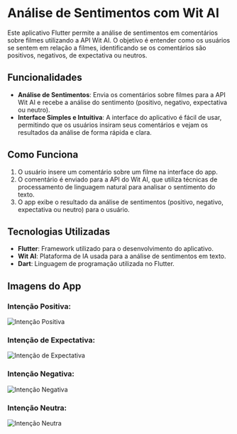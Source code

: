 # Análise de Sentimentos com Wit AI

Este aplicativo Flutter permite a análise de sentimentos em comentários sobre filmes utilizando a API Wit AI. O objetivo é entender como os usuários se sentem em relação a filmes, identificando se os comentários são positivos, negativos, de expectativa ou neutros.

## Funcionalidades

- **Análise de Sentimentos**: Envia os comentários sobre filmes para a API Wit AI e recebe a análise do sentimento (positivo, negativo, expectativa ou neutro).
- **Interface Simples e Intuitiva**: A interface do aplicativo é fácil de usar, permitindo que os usuários insiram seus comentários e vejam os resultados da análise de forma rápida e clara.

## Como Funciona

1. O usuário insere um comentário sobre um filme na interface do app.
2. O comentário é enviado para a API do Wit AI, que utiliza técnicas de processamento de linguagem natural para analisar o sentimento do texto.
3. O app exibe o resultado da análise de sentimentos (positivo, negativo, expectativa ou neutro) para o usuário.

## Tecnologias Utilizadas

- **Flutter**: Framework utilizado para o desenvolvimento do aplicativo.
- **Wit AI**: Plataforma de IA usada para a análise de sentimentos em texto.
- **Dart**: Linguagem de programação utilizada no Flutter.

## Imagens do App

### **Intenção Positiva:**
  
![Intenção Positiva](https://github.com/user-attachments/assets/6aa4e97c-c7b0-414d-8239-7ba9048c5fbb)

### **Intenção de Expectativa:**
  
![Intenção de Expectativa](https://github.com/user-attachments/assets/dc405ca0-1cf8-4afc-a533-8f0322484609)

### **Intenção Negativa:**
  
![Intenção Negativa](https://github.com/user-attachments/assets/655642cc-9a06-4c1d-becf-2df58c489662)

### **Intenção Neutra:**
  
![Intenção Neutra](https://github.com/user-attachments/assets/5f8d991d-6d3e-4341-b47c-42ecdb62c04b)

